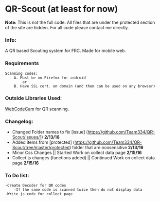 # QR-Scout (at least for now)

**Note:**
This is not the full code. All files that are under the protected section of the site are hidden. For all code please contact me directly.

### Info:
A QR based Scouting system for FRC. Made for mobile web.

### Requirements
	Scanning codes: 
		A. Must be on Firefox for android
			or
		B. Have SSL cert. on domain (and then can be used on any browser)



### Outside Libraries Used:
[WebCodeCam](https://github.com/andrastoth/WebCodeCam) for QR scanning.

### Changelog:
- Changed Folder names to fix [issue] (https://github.com/Team334/QR-Scout/issues/1) **2/13/16**
- Added items from [protected] (https://github.com/Team334/QR-Scout/tree/master/protected) folder that are nonsensitive **2/13/16** 
- Minor Css Changes || Started Work on collect data page **2/15/16**
- Collect.js changes (functions added) || Continued Work on collect data page **2/15/16**

### To Do list:
	-Create Decoder for QR codes
		-If the same code is scanned twice then do not display data 
	-Write js code for collect page